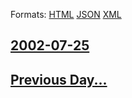 
Formats: [HTML](2002/07/25/index.html)  [JSON](2002/07/25/index.json)  [XML](2002/07/25/index.xml)  

## [2002-07-25](/news/2002/07/25/index.md)

## [Previous Day...](/news/2002/07/24/index.md)

